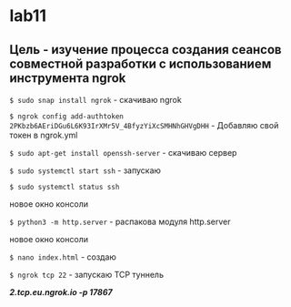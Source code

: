 # lab11
## Цель - изучение процесса создания сеансов совместной разработки с использованием инструмента ngrok

```$ sudo snap install ngrok``` - скачиваю ngrok

```$ ngrok config add-authtoken 2PKbzb6AEriDGu6L6K93IrXMr5V_4BfyzYiXcSMHNhGHVgDHH``` - Добавляю свой токен в ngrok.yml

```$ sudo apt-get install openssh-server``` - скачиваю сервер 

```$ sudo systemctl start ssh``` - запускаю

```$ sudo systemctl status ssh``` 

новое окно консоли

```$ python3 -m http.server``` - распакова модуля http.server

новое окно консоли

```$ nano index.html``` - создаю

```$ ngrok tcp 22``` - запускаю TCP туннель

***2.tcp.eu.ngrok.io -p 17867*** 
